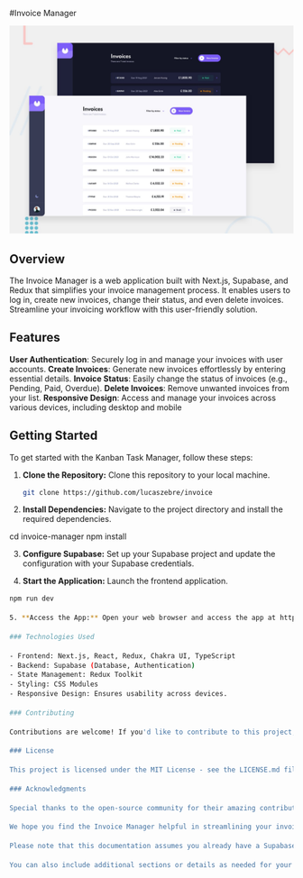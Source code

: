 #Invoice Manager

![App Screenshot](Invoice.jpg)

## Overview

The Invoice Manager is a web application built with Next.js, Supabase, and Redux that simplifies your invoice management process. It enables users to log in, create new invoices, change their status, and even delete invoices. Streamline your invoicing workflow with this user-friendly solution.

## Features

**User Authentication**: Securely log in and manage your invoices with user accounts.
**Create Invoices**: Generate new invoices effortlessly by entering essential details.
**Invoice Status**: Easily change the status of invoices (e.g., Pending, Paid, Overdue).
**Delete Invoices**: Remove unwanted invoices from your list.
**Responsive Design**: Access and manage your invoices across various devices, including desktop and mobile

## Getting Started

To get started with the Kanban Task Manager, follow these steps:

1. **Clone the Repository:** Clone this repository to your local machine.

   ```bash
   git clone https://github.com/lucaszebre/invoice
   
2.  **Install Dependencies:** Navigate to the project directory and install the required dependencies.


  cd invoice-manager
npm install

3. **Configure Supabase:** Set up your Supabase project and update the configuration with your Supabase credentials.

4. **Start the Application:** Launch the frontend application.

```bash
npm run dev

5. **Access the App:** Open your web browser and access the app at http://localhost:3000.

### Technologies Used

- Frontend: Next.js, React, Redux, Chakra UI, TypeScript
- Backend: Supabase (Database, Authentication)
- State Management: Redux Toolkit
- Styling: CSS Modules
- Responsive Design: Ensures usability across devices.

### Contributing

Contributions are welcome! If you'd like to contribute to this project, please follow our Contributing Guidelines.

### License

This project is licensed under the MIT License - see the LICENSE.md file for details.

### Acknowledgments

Special thanks to the open-source community for their amazing contributions and libraries. Your support makes projects like this possible.

We hope you find the Invoice Manager helpful in streamlining your invoicing process. Happy invoicing!

Please note that this documentation assumes you already have a Supabase project set up. If not, refer to the Supabase documentation for guidance on setting up your Supabase project.

You can also include additional sections or details as needed for your specific application.
